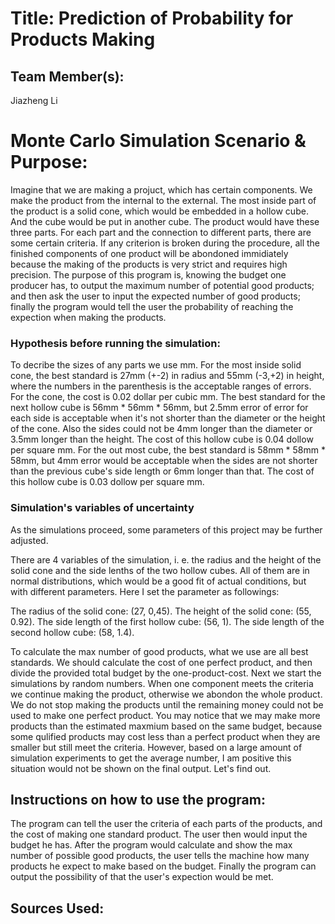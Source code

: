 # Title: Prediction of Probability for Products Making

## Team Member(s):
Jiazheng Li

# Monte Carlo Simulation Scenario & Purpose:
Imagine that we are making a projuct, which has certain components. We make the product from the internal to the external. The most inside part of the product is a solid cone, which would be embedded in a hollow cube. And the cube would be put in another cube. The product would have these three parts. For each part and the connection to different parts, there are some certain criteria. If any criterion is broken during the procedure, all the finished components of one product will be abondoned immidiately because the making of the products is very strict and requires high precision. The purpose of this program is, knowing the budget one producer has, to output the maximum number of potential good products; and then ask the user to input the expected number of good products; finally the program would tell the user the probability of reaching the expection when making the products.

### Hypothesis before running the simulation:
To decribe the sizes of any parts we use mm. For the most inside solid cone, the best standard is 27mm (+-2) in radius and 55mm (-3,+2) in height, where the numbers in the parenthesis is the acceptable ranges of errors. For the cone, the cost is 0.02 dollar per cubic mm. The best standard for the next hollow cube is 56mm * 56mm * 56mm, but 2.5mm error of error for each side is acceptable when it's not shorter than the diameter or the height of the cone. Also the sides could not be 4mm longer than the diameter or 3.5mm longer than the height. The cost of this hollow cube is 0.04 dollow per square mm. For the out most cube, the best standard is 58mm * 58mm * 58mm, but 4mm error would be acceptable when the sides are not shorter than the previous cube's side length or 6mm longer than that. The cost of this hollow cube is 0.03 dollow per square mm.

### Simulation's variables of uncertainty
As the simulations proceed, some parameters of this project may be further adjusted.

There are 4 variables of the simulation, i. e. the radius and the height of the solid cone and the side lenths of the two hollow cubes. All of them are in normal distributions, which would be a good fit of actual conditions, but with different parameters. Here I set the parameter as followings:

The radius of the solid cone: (27, 0,45).
The height of the solid cone: (55, 0.92).
The side length of the first hollow cube: (56, 1).
The side length of the second hollow cube: (58, 1.4).

To calculate the max number of good products, what we use are all best standards. We should calculate the cost of one perfect product, and then divide the provided total budget by the one-product-cost. Next we start the simulations by random numbers. When one component meets the criteria we continue making the product, otherwise we abondon the whole product. We do not stop making the products until the remaining money could not be used to make one perfect product. You may notice that we may make more products than the estimated maxmium based on the same budget, because some qulified products may cost less than a perfect product when they are smaller but still meet the criteria. However, based on a large amount of simulation experiments to get the average number, I am positive this situation would not be shown on the final output. Let's find out.

## Instructions on how to use the program:
The program can tell the user the criteria of each parts of the products, and the cost of making one standard product. The user then would input the budget he has. After the program would calculate and show the max number of possible good products, the user tells the machine how many products he expect to make based on the budget. Finally the program can output the possibility of that the user's expection would be met.

## Sources Used:

